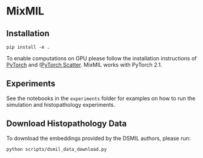 # MixMIL

## Installation
```
pip install -e .
```
To enable computations on GPU please follow the installation instructions of [PyTorch](https://pytorch.org/) and ([PyTorch Scatter](https://github.com/rusty1s/pytorch_scatter).
MixMIL works with PyTorch 2.1.
## Experiments
See the notebooks in the `experiments` folder for examples on how to run the simulation and histopathology experiments.

## Download Histopathology Data
To download the embeddings provided by the DSMIL authors, please run:
```
python scripts/dsmil_data_download.py
```

